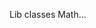 Lib classes Math…
<!-- Assignment 1 -->
<!-- Write a program that generates 2 random integers within a defined range [n, m] where n ≠ m.
For simplicity, assume 1 ≤ $ < & ≤ 9.
For example, for n = 3, m = 8, the random integer can be one of {3, 4, 5, 6, 7, 8}.
Write a method called randomWithRange(…). The method receives two arguments, the min and
max values of the range, and returns a random number within that range (i.e., between [n, m]).
Note: You can use Math.random(), which returns a double in the range of 0.0 and 1.0. -->

<!-- Assignment 2 -->
<!-- Write a program that emulates two random dice rolls. 
The program should print the results in the
following form:
where X and Y should both be random numbers in the range of 1-6 where X should be bigger
than Y.
Restriction: use a function from the Math library to determine which of the two numbers is X.
In case the roll dices are the same, additionally print: “Double Up!” -->

<!-- Assignment 3 -->
<!-- Write a Java program to calculate the distance between any two points on a plane. The points
are passed as command line arguments as shown in the example below.
Hint: Use the Pythagorean Theorem.
Note: You may use Math.pow.
Example Output:
First roll scored: X!
Second roll scored: Y!
First roll scored: 5!
Second roll scored: 2!
Java AssignmentThree 2 3 6 1
The distance between (2,3) and (6,1) is 4.47213595499958 -->